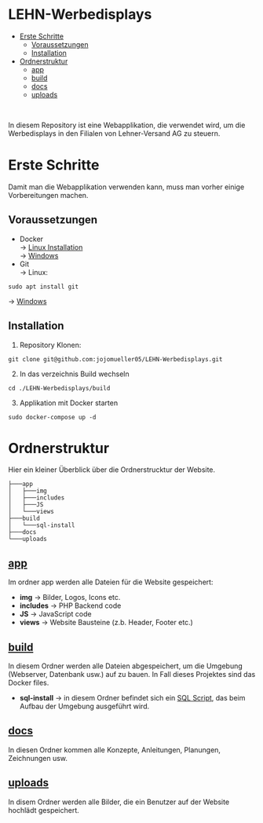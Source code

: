 # LEHN-Werbedisplays

- [Erste Schritte](#erste-schritte)
    - [Voraussetzungen](#voraussetzungen)
    - [Installation](#installation)
- [Ordnerstruktur](#Ordnerstruktur)
    - [app](#app)
    - [build](#build)
    - [docs](#docs)
    - [uploads](#uploads)
<br>

In diesem Repository ist eine Webapplikation, die verwendet wird,
um die Werbedisplays in den Filialen von Lehner-Versand AG zu steuern.
# Erste Schritte
Damit man die Webapplikation verwenden kann, muss man vorher einige Vorbereitungen machen.

## Voraussetzungen
- Docker <br>
&#8594; [Linux Installation](https://docs.docker.com/engine/install/ubuntu/)<br>
&#8594; [Windows](https://docs.docker.com/desktop/install/windows-install/)
- Git<br>
&#8594; Linux: 

``` 
sudo apt install git 
```
&#8594; [Windows](https://git-scm.com/download/win)

## Installation
1. Repository Klonen:
```
git clone git@github.com:jojomueller05/LEHN-Werbedisplays.git
```
2. In das verzeichnis Build wechseln
```
cd ./LEHN-Werbedisplays/build
```
3. Applikation mit Docker starten
```
sudo docker-compose up -d
``` 

# Ordnerstruktur
Hier ein kleiner Überblick über die Ordnerstrucktur der Website.

```
├───app                                                                                                                                                                                               │   ├───img                                                                                                                                                                                           
│   ├───includes
│   ├───JS
│   └───views
├───build
│   └───sql-install
├───docs
└───uploads
```
## [app](./app/)
Im ordner app werden alle Dateien für die Website gespeichert:
- **img** &#8594; Bilder, Logos, Icons etc.
- **includes** &#8594; PHP Backend code
- **JS** &#8594; JavaScript code
- **views** &#8594; Website Bausteine (z.b. Header, Footer etc.)

## [build](./build/)
In diesem Ordner werden alle Dateien abgespeichert, um die Umgebung (Webserver, Datenbank usw.) auf zu bauen. In Fall dieses Projektes sind das Docker files.
- **sql-install** &#8594; in diesem Ordner befindet sich ein [SQL Script](./build/sql-install/init.sql), das beim Aufbau der Umgebung ausgeführt wird.

## [docs](./docs/)
In diesen Ordner kommen alle Konzepte, Anleitungen, Planungen, Zeichnungen usw.

## [uploads](./uploads/)
In disem Ordner werden alle Bilder, die ein Benutzer auf der Website hochlädt gespeichert.